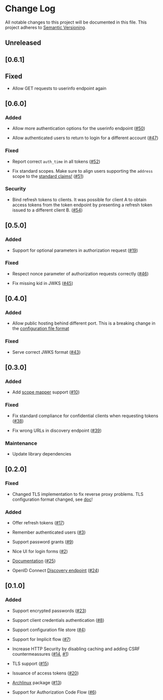 # Change Log

All notable changes to this project will be documented in this file.
This project adheres to [Semantic Versioning](http://semver.org/).

## Unreleased

## [0.6.1]

## Fixed

* Allow GET requests to userinfo endpoint again

## [0.6.0]

### Added

* Allow more authentication options for the userinfo endpoint
  ([#50](https://gitlab.com/veenj/tiny-auth/issues/50))

* Allow authenticated users to return to login for a different account
  ([#47](https://gitlab.com/veenj/tiny-auth/issues/47))

### Fixed

* Report correct `auth_time` in all tokens
  ([#52](https://gitlab.com/veenj/tiny-auth/issues/52))

* Fix standard scopes. Make sure to align users supporting the `address` scope
  to the [standard
  claims!](https://openid.net/specs/openid-connect-core-1_0.html#AddressClaim)
  ([#51](https://gitlab.com/veenj/tiny-auth/issues/51))

### Security

* Bind refresh tokens to clients. It was possible for client A to obtain access
  tokens from the token endpoint by presenting a refresh token issued to a
  different client B.
  ([#54](https://gitlab.com/veenj/tiny-auth/issues/54))

## [0.5.0]

### Added

* Support for optional parameters in authorization request
  ([#19](https://gitlab.com/veenj/tiny-auth/issues/19))

### Fixed

* Respect nonce parameter of authorization requests correctly
  ([#46](https://gitlab.com/veenj/tiny-auth/issues/46))

* Fix missing kid in JWKS
  ([#45](https://gitlab.com/veenj/tiny-auth/issues/45))

## [0.4.0]

### Added

* Allow public hosting behind different port. This is a breaking change in the
  [configuration file format](doc/configuration.md#public_host)

### Fixed

* Serve correct JWKS format
  ([#43](https://gitlab.com/veenj/tiny-auth/issues/43))

## [0.3.0]

### Added

* Add [scope
  mapper](doc/scopes.md)
  support ([#10](https://gitlab.com/veenj/tiny-auth/issues/10))

### Fixed

* Fix standard compliance for confidential clients when requesting tokens
  ([#38](https://gitlab.com/veenj/tiny-auth/issues/38))

* Fix wrong URLs in discovery endpoint
  ([#39](https://gitlab.com/veenj/tiny-auth/issues/39))

### Maintenance

* Update library dependencies

## [0.2.0]

### Fixed

* Changed TLS implementation to fix reverse proxy problems. TLS configuration
  format changed, see [doc](doc/tls.md)!

### Added

* Offer refresh tokens
  ([#17](https://gitlab.com/veenj/tiny-auth/issues/17))

* Remember authenticated users
  ([#3](https://gitlab.com/veenj/tiny-auth/issues/3))

* Support password grants
  ([#9](https://gitlab.com/veenj/tiny-auth/issues/9))

* Nice UI for login forms
  ([#2](https://gitlab.com/veenj/tiny-auth/issues/2))

* [Documentation](doc/README.md)
  ([#25](https://gitlab.com/veenj/tiny-auth/issues/25))

* OpenID Connect [Discovery
  endpoint](doc/endpoints.md#well-knownopenid-configuration)
  ([#24](https://gitlab.com/veenj/tiny-auth/issues/24))

## [0.1.0]

### Added

* Support encrypted passwords
  ([#23](https://gitlab.com/veenj/tiny-auth/issues/23))

* Support client credentials authentication
  ([#8](https://gitlab.com/veenj/tiny-auth/issues/8))

* Support configuration file store
  ([#4](https://gitlab.com/veenj/tiny-auth/issues/4))

* Support for Implicit flow
  ([#7](https://gitlab.com/veenj/tiny-auth/issues/7))

* Increase HTTP Security by disabling caching and adding CSRF countermeassures
  ([#14](https://gitlab.com/veenj/tiny-auth/issues/14),
  [#1](https://gitlab.com/veenj/tiny-auth/issues/1))

* TLS support
  ([#15](https://gitlab.com/veenj/tiny-auth/issues/15))

* Issuance of access tokens
  ([#20](https://gitlab.com/veenj/tiny-auth/issues/20))

* [Archlinux](https://www.archlinux.org/) package
  ([#13](https://gitlab.com/veenj/tiny-auth/issues/13))

* Support for Authorization Code Flow
  ([#6](https://gitlab.com/veenj/tiny-auth/issues/6))
